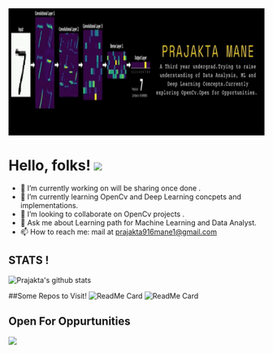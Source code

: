 

<img src="https://github.com/maneprajakta/Data_Cleaning_With_Python/blob/master/ezgif.com-video-to-gif.gif" width="1650" height="250" />

# Hello, folks! <img src="https://raw.githubusercontent.com/MartinHeinz/MartinHeinz/master/wave.gif" width="30px">




- 🔭 I’m currently working on will be sharing once done .
- 🌱 I’m currently learning OpenCv and Deep Learning concpets and implementations.
- 👯 I’m looking to collaborate on OpenCv projects .
- 💬 Ask me about Learning path for Machine Learning and Data Analyst.
- 📫 How to reach me: mail at prajakta916mane1@gmail.com


## STATS !

![Prajakta's github stats](https://github-readme-stats.vercel.app/api?username=maneprajakta&show_icons=true&theme=radical)
<br>

##Some Repos to Visit!
![ReadMe Card](https://github-readme-stats.vercel.app/api/pin/?username=maneprajakta&repo=Digit_Recognition_Web_App&show_icons=true&theme=radical)
![ReadMe Card](https://github-readme-stats.vercel.app/api/pin/?username=maneprajakta&repo=DSA&show_icons=true&theme=radical)

## Open For Oppurtunities 

<a href="https://www.linkedin.com/in/maneprajakta/"><img src="https://drive.google.com/file/d/1WVVxtjfJCsQJ6rqgiaX3I7ud868Ekxc4/view?usp=sharing"></a>
